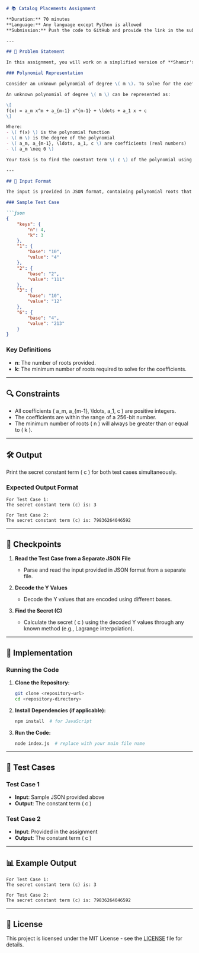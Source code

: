 ```markdown
# 📚 Catalog Placements Assignment

**Duration:** 70 minutes  
**Language:** Any language except Python is allowed  
**Submission:** Push the code to GitHub and provide the link in the submission form.

---

## 📖 Problem Statement

In this assignment, you will work on a simplified version of **Shamir's Secret Sharing** algorithm.

### Polynomial Representation

Consider an unknown polynomial of degree \( m \). To solve for the coefficients, you need \( m + 1 \) roots, represented as \( k = m + 1 \).

An unknown polynomial of degree \( m \) can be represented as:

\[
f(x) = a_m x^m + a_{m-1} x^{m-1} + \ldots + a_1 x + c
\]

Where:
- \( f(x) \) is the polynomial function
- \( m \) is the degree of the polynomial
- \( a_m, a_{m-1}, \ldots, a_1, c \) are coefficients (real numbers)
- \( a_m \neq 0 \)

Your task is to find the constant term \( c \) of the polynomial using the given roots, provided in a specific JSON format.

---

## 📝 Input Format

The input is provided in JSON format, containing polynomial roots that need to be decoded based on their respective bases. 

### Sample Test Case

```json
{
    "keys": {
        "n": 4,
        "k": 3
    },
    "1": {
        "base": "10",
        "value": "4"
    },
    "2": {
        "base": "2",
        "value": "111"
    },
    "3": {
        "base": "10",
        "value": "12"
    },
    "6": {
        "base": "4",
        "value": "213"
    }
}
```

### Key Definitions
- **n**: The number of roots provided.
- **k**: The minimum number of roots required to solve for the coefficients.

---

## 🔍 Constraints

- All coefficients \( a_m, a_{m-1}, \ldots, a_1, c \) are positive integers.
- The coefficients are within the range of a 256-bit number.
- The minimum number of roots \( n \) will always be greater than or equal to \( k \).

---

## 🛠️ Output

Print the secret constant term \( c \) for both test cases simultaneously.

### Expected Output Format

```
For Test Case 1:
The secret constant term (c) is: 3

For Test Case 2:
The secret constant term (c) is: 79836264046592
```

---

## 🔑 Checkpoints

1. **Read the Test Case from a Separate JSON File**
   - Parse and read the input provided in JSON format from a separate file.

2. **Decode the Y Values**
   - Decode the Y values that are encoded using different bases.

3. **Find the Secret (C)**
   - Calculate the secret \( c \) using the decoded Y values through any known method (e.g., Lagrange interpolation).

---

## 🚀 Implementation

### Running the Code

1. **Clone the Repository:**
   ```bash
   git clone <repository-url>
   cd <repository-directory>
   ```

2. **Install Dependencies (if applicable):**
   ```bash
   npm install  # for JavaScript
   ```

3. **Run the Code:**
   ```bash
   node index.js  # replace with your main file name
   ```

---

## 🧪 Test Cases

### Test Case 1
- **Input**: Sample JSON provided above
- **Output**: The constant term \( c \)

### Test Case 2
- **Input**: Provided in the assignment
- **Output**: The constant term \( c \)

---

## 📊 Example Output

```
For Test Case 1:
The secret constant term (c) is: 3

For Test Case 2:
The secret constant term (c) is: 79836264046592
```

---

## 📜 License

This project is licensed under the MIT License - see the [LICENSE](LICENSE) file for details.

